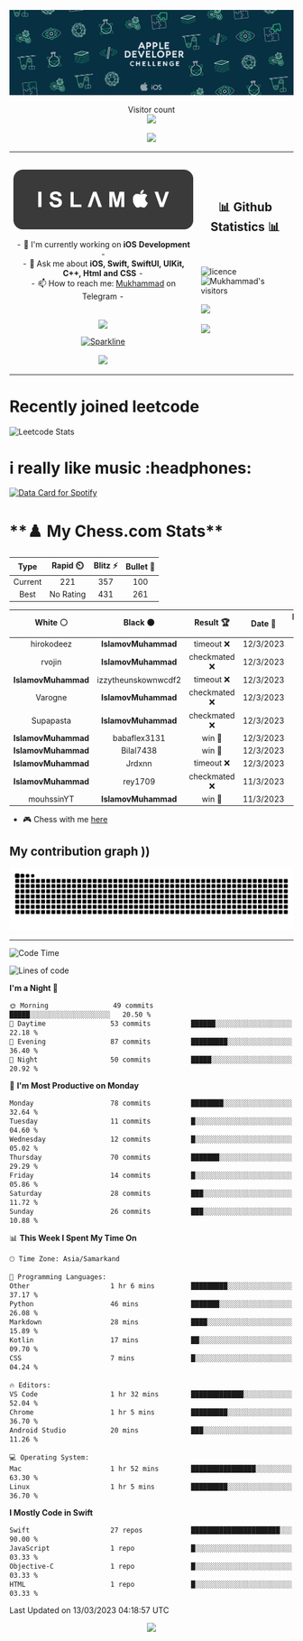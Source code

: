 
<p align="center">
  <img src="https://github.com/IslamovMukhammad/IslamovMukhammad/blob/main/GIFapple.gif" >
</p>
<p align="center"> 
  Visitor count<br>
  <img src="https://profile-counter.glitch.me/IslamovMukhammad/count.svg" />
</p>

<!-- <h2 align="center">Hello! Welcome to Mukhammad's Github page </h2> -->
<p align="center"> 
  <img src="https://readme-typing-svg.demolab.com?font=Fira+Code&pause=1000&color=56F7AD&width=435&lines=Hello!+Welcome+to+Mukhammad's+Github+page" />
</p>

<p align="center">
<table align="center">
   <tr >
      <td>
         <h2><a href="https://t.me/iMacBro"><img align="center" src="https://github.com/IslamovMukhammad/mukhammad/blob/main/oie_png-4.png?raw=true" width="600px"/></a></h2>
         <p align="center">
         - 🔭 I'm currently working on <strong>iOS Development</strong> -
         <br/>
         - 💬 Ask me about <strong>iOS, Swift, SwiftUI, UIKit, C++, Html and CSS</strong> -
         <br/>
         - 📫 How to reach me: <a href="https://t.me/iCe1m">Mukhammad</a> on Telegram -
         <br/>
                     </p>
         <br/>
        <div align=center>
    <a href="https://github.com/anuraghazra/github-readme-stats">
      <img align="center" src="https://github-readme-stats.vercel.app/api/top-langs/?username=IslamovMukhammad&hide=c%23,powershell,Html,Python,Mathematica,Ruby,Objective-C,Objective-C%2b%2b,Cuda&title_color=61dafb&text_color=ffffff&icon_color=61dafb&bg_color=20232a&langs_count=8&layout=compact&border_color=61dafb&hide_border=true" />
    </a>
  </div>
         <p align="center">                     
<!--              <img align="center" src="https://github-readme-stats.vercel.app/api/top-langs/?username=IslamovMukhammad&theme=radical&hide_border=true&count-private=true" /> -->
         </p> 
        <p align="center"><a href="https://stars.medv.io/Naereen/badges"><img src="https://stars.medv.io/Naereen/badges.svg" alt="Sparkline"></a></p>
         <p align="center">
            <img align="center" src="https://github-profile-trophy.vercel.app/?username=IslamovMukhammad&title=Commit,Stars,MultipleLanguage,Followers,Repositories,PullRequest,Issues&theme=juicyfresh&no-bg=true&no-frame=true"/>
         </p>
      </td>
      <td >
      <h2 align="center">📊 Github Statistics 📊 </h2>   
         <br/>
         <p align="left"> 
           <img align="center" src="https://badgen.net/github/license/Naereen/Strapdown.js" alt="licence" /> 
<!--     visitors         -->
           <img align="center" src="https://visitor-badge.glitch.me/badge?page_id=IslamovMukhammad.visitor-badge" alt="Mukhammad's visitors" />
<!--     visitors         -->
            </p>
         <img align="center" src="http://github-readme-streak-stats.herokuapp.com?user=IslamovMukhammad&theme=github-dark&hide_border=true&date_format=M%20j%5B%2C%20Y%5D" /><b/r></br><br/>
         <img align="center" src="https://github-readme-stats.vercel.app/api?username=IslamovMukhammad&theme=radical&show_icons=true&hide_border=true" />
          <br/><br/>
<!--                   <p align="center">
                    <a href="https://guilyx.vercel.app/api/now-playing?open">
                      <img src="https://guilyx.vercel.app/api/now-playing">
                    </a>
                  </p> -->
      </td>
   </tr>
</table>
</p>
<h1>
   Recently joined leetcode
</h1>

![Leetcode Stats](https://leetcard.jacoblin.cool/MuhammadIslamov?theme=nord)

<h1>
  i really like music :headphones:
</h1>

<a href="https://www.data-card-for-spotify.com/card?user_id=31ziehm6apuzanaqu7v5y7ruzdsy">
  <img src="https://www.data-card-for-spotify.com/api/card?user_id=31ziehm6apuzanaqu7v5y7ruzdsy" alt="Data Card for Spotify">
</a>

<h1>
  **♟️ My Chess.com Stats** 
</h1>


<!--START_SECTION:chessStats-->
<!-- Automatically generated with https://github.com/Balastrong/chess-stats-action -->

| Type | Rapid ⏲️ | Blitz ⚡ | Bullet 🔫 |
|:---:|:---:|:---:|:---:|
| Current | 221 | 357 | 100 |
| Best | No Rating | 431 | 261 |

| White ⚪ | Black ⚫ | Result 🏆 | Date 📅 | Position 🗺️ | Type 🕕 |
|:---:|:---:|:---:|:---:|:---:|:---:|
| hirokodeez | **IslamovMuhammad** | timeout ❌ | 12/3/2023 | <a href="http://www.ee.unb.ca/cgi-bin/tervo/fen.pl?select=r1q1Rb1r/p1pk1Qpp/1pp5/5bB1/4P3/3P4/PPP3PP/RN4K1 b - -">Link</a> | Bullet |
| rvojin | **IslamovMuhammad** | checkmated ❌ | 12/3/2023 | <a href="http://www.ee.unb.ca/cgi-bin/tervo/fen.pl?select=rn1qkbnr/p1p1pQ1p/1p4p1/3PN3/8/8/PPPP1PbP/RNB1K2R b KQkq -">Link</a> | Bullet |
| **IslamovMuhammad** | izzytheunskownwcdf2 | timeout ❌ | 12/3/2023 | <a href="http://www.ee.unb.ca/cgi-bin/tervo/fen.pl?select=3r2k1/ppp3pp/8/2b2p2/8/6Q1/PPP2PPP/RNBr1K2 w - -">Link</a> | Bullet |
| Varogne | **IslamovMuhammad** | checkmated ❌ | 12/3/2023 | <a href="http://www.ee.unb.ca/cgi-bin/tervo/fen.pl?select=rnbqkbnr/p1p2Qpp/1p1p4/4p3/2B5/4P3/PPPP1PPP/RNB1K1NR b KQkq -">Link</a> | Bullet |
| Supapasta | **IslamovMuhammad** | checkmated ❌ | 12/3/2023 | <a href="http://www.ee.unb.ca/cgi-bin/tervo/fen.pl?select=rn1qkbnr/p1pp1Qpp/bp6/4p3/2B1P3/8/PPPP1PPP/RNB1K1NR b KQkq -">Link</a> | Bullet |
| **IslamovMuhammad** | babaflex3131 | win 🥇 | 12/3/2023 | <a href="http://www.ee.unb.ca/cgi-bin/tervo/fen.pl?select=2kr2r1/ppp2p1p/3p3p/4q3/4P3/P1P1Q3/2P4P/RK3B1R b - -">Link</a> | Bullet |
| **IslamovMuhammad** | Bilal7438 | win 🥇 | 12/3/2023 | <a href="http://www.ee.unb.ca/cgi-bin/tervo/fen.pl?select=r1bqkb1r/ppp1pppp/1n6/8/8/2P3PB/PP1P1P1P/R1BQK1NR b KQkq -">Link</a> | Bullet |
| **IslamovMuhammad** | Jrdxnn | timeout ❌ | 12/3/2023 | <a href="http://www.ee.unb.ca/cgi-bin/tervo/fen.pl?select=2kr3r/pp2qppp/3p4/8/4n3/1Q4P1/PPP2PbP/R1B1K1n1 w - -">Link</a> | Bullet |
| **IslamovMuhammad** | rey1709 | checkmated ❌ | 11/3/2023 | <a href="http://www.ee.unb.ca/cgi-bin/tervo/fen.pl?select=rnb1kb1r/pppp1pp1/8/7p/2N1n3/8/PPPP1qPP/RNBQKB1R w KQkq -">Link</a> | Bullet |
| mouhssinYT | **IslamovMuhammad** | win 🥇 | 11/3/2023 | <a href="http://www.ee.unb.ca/cgi-bin/tervo/fen.pl?select=r4rk1/1p2nppp/2p5/p7/4P3/5P2/7P/2b3K1 w - -">Link</a> | Bullet |

<!--END_SECTION:chessStats-->
- 🎮 Chess with me [here](https://chess.com/play/IslamovMuhammad)

## My contribution graph ))

<picture>
  <source media="(prefers-color-scheme: dark)" srcset="https://raw.githubusercontent.com/IslamovMukhammad/IslamovMukhammad/output/github-contribution-grid-snake-dark.svg">
  <source media="(prefers-color-scheme: light)" srcset="https://raw.githubusercontent.com/IslamovMukhammad/IslamovMukhammad/output/github-contribution-grid-snake.svg">
  <img alt="github contribution grid snake animation" src="https://raw.githubusercontent.com/IslamovMukhammad/IslamovMukhammad/output/github-contribution-grid-snake.svg">
</picture>

---

<!--START_SECTION:waka-->
![Code Time](http://img.shields.io/badge/Code%20Time-2%20hrs%2057%20mins-blue)

![Lines of code](https://img.shields.io/badge/From%20Hello%20World%20I%27ve%20Written-201.5%20thousand%20lines%20of%20code-blue)

**I'm a Night 🦉** 

```text
🌞 Morning                49 commits          █████░░░░░░░░░░░░░░░░░░░░   20.50 % 
🌆 Daytime                53 commits          ██████░░░░░░░░░░░░░░░░░░░   22.18 % 
🌃 Evening                87 commits          █████████░░░░░░░░░░░░░░░░   36.40 % 
🌙 Night                  50 commits          █████░░░░░░░░░░░░░░░░░░░░   20.92 % 
```
📅 **I'm Most Productive on Monday** 

```text
Monday                   78 commits          ████████░░░░░░░░░░░░░░░░░   32.64 % 
Tuesday                  11 commits          █░░░░░░░░░░░░░░░░░░░░░░░░   04.60 % 
Wednesday                12 commits          █░░░░░░░░░░░░░░░░░░░░░░░░   05.02 % 
Thursday                 70 commits          ███████░░░░░░░░░░░░░░░░░░   29.29 % 
Friday                   14 commits          █░░░░░░░░░░░░░░░░░░░░░░░░   05.86 % 
Saturday                 28 commits          ███░░░░░░░░░░░░░░░░░░░░░░   11.72 % 
Sunday                   26 commits          ███░░░░░░░░░░░░░░░░░░░░░░   10.88 % 
```


📊 **This Week I Spent My Time On** 

```text
🕑︎ Time Zone: Asia/Samarkand

💬 Programming Languages: 
Other                    1 hr 6 mins         █████████░░░░░░░░░░░░░░░░   37.17 % 
Python                   46 mins             ███████░░░░░░░░░░░░░░░░░░   26.08 % 
Markdown                 28 mins             ████░░░░░░░░░░░░░░░░░░░░░   15.89 % 
Kotlin                   17 mins             ██░░░░░░░░░░░░░░░░░░░░░░░   09.70 % 
CSS                      7 mins              █░░░░░░░░░░░░░░░░░░░░░░░░   04.24 % 

🔥 Editors: 
VS Code                  1 hr 32 mins        █████████████░░░░░░░░░░░░   52.04 % 
Chrome                   1 hr 5 mins         █████████░░░░░░░░░░░░░░░░   36.70 % 
Android Studio           20 mins             ███░░░░░░░░░░░░░░░░░░░░░░   11.26 % 

💻 Operating System: 
Mac                      1 hr 52 mins        ████████████████░░░░░░░░░   63.30 % 
Linux                    1 hr 5 mins         █████████░░░░░░░░░░░░░░░░   36.70 % 
```

**I Mostly Code in Swift** 

```text
Swift                    27 repos            ██████████████████████░░░   90.00 % 
JavaScript               1 repo              █░░░░░░░░░░░░░░░░░░░░░░░░   03.33 % 
Objective-C              1 repo              █░░░░░░░░░░░░░░░░░░░░░░░░   03.33 % 
HTML                     1 repo              █░░░░░░░░░░░░░░░░░░░░░░░░   03.33 % 
```




 Last Updated on 13/03/2023 04:18:57 UTC
<!--END_SECTION:waka-->

<p align="center">
  <img src="https://capsule-render.vercel.app/api?type=waving&color=gradient&height=60&section=footer"/>
</p>
